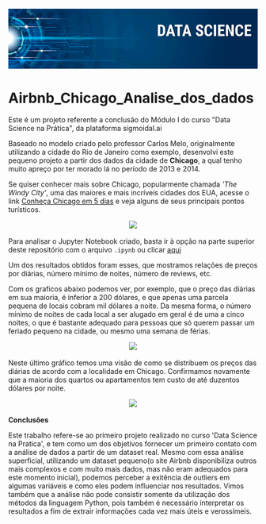 
<p align="center">
  <img src="https://raw.githubusercontent.com/ka1chou/sigmoidal_data_science/master/Screen%20Shot%202020-06-23%20at%2011.23.58.png" >
</p>


# **Airbnb_Chicago_Analise_dos_dados**

Este é um projeto referente a conclusão do Módulo I do curso "Data Science na Prática", da plataforma sigmoidal.ai

Baseado no modelo criado pelo professor Carlos Melo, originalmente utilizando a cidade do Rio de Janeiro como exemplo,
desenvolvi este pequeno projeto a partir dos dados da cidade de **Chicago**, a qual tenho muito apreço por ter morado lá no 
período de 2013 e 2014.

Se quiser conhecer mais sobre Chicago, popularmente chamada _'The Windy City'_, uma das maiores e mais incríveis cidades dos EUA, acesse o link [Conheça Chicago em 5 dias](https://www.jpwturismo.com.br/conheca-chicago-em-5-dias/) e veja alguns de seus principais pontos turísticos.


<p align="center">
  <img src="https://user-images.githubusercontent.com/45701541/86412743-00a2b180-bc96-11ea-914e-57e176bdc71e.png" >
</p>


Para analisar o Jupyter Notebook criado, basta ir à opção na parte superior deste repositório com o arquivo `.ipynb` ou clicar [aqui](https://github.com/rfernand3s/Airbnb_Chicago_Analise_dos_dados/blob/master/Airbnb_Chicago.ipynb) 



Um dos resultados obtidos foram esses, que mostramos relações de preços por diárias, número mínimo de noites,
número de reviews, etc.


Com os graficos abaixo podemos ver, por exemplo, que o preço das diárias em sua maioria, é inferior a 200 dólares, e que apenas uma 
parcela pequena de locais cobram mil dólares a noite. Da mesma forma, o número mínimo de noites de cada local a ser alugado
em geral é de uma a cinco noites, o que é bastante adequado para pessoas que só querem passar um feriado pequeno na cidade, ou 
mesmo uma semana de férias.

<p align="center">
  <img src="https://user-images.githubusercontent.com/45701541/86656704-09f58c00-bfbe-11ea-93f3-b6d49de3e9f7.png"> 
</p>



Neste último gráfico temos uma visão de como se distribuem os preços das diárias de acordo com a localidade em Chicago.
Confirmamos novamente que a maioria dos quartos ou apartamentos tem custo de até duzentos dólares por noite.


<p align="center">
  <img src="https://user-images.githubusercontent.com/45701541/86656772-18dc3e80-bfbe-11ea-844f-bf524e08417e.png"> 
</p>


**Conclusões**

Este trabalho refere-se ao primeiro projeto realizado no curso 'Data Science na Pratica', e tem como um dos objetivos fornecer um primeiro contato com a análise de dados a partir de um dataset real. Mesmo com essa análise superficial, utilizando um dataset pequeno(o site Airbnb disponibiliza outros mais complexos e com muito mais dados, mas não eram adequados para este momento inicial), podemos perceber a exitência de outliers em algumas variáveis e como eles podem influenciar nos resultados. Vimos também que a análise não pode consistir somente da utilização dos métodos da linguagem Python, pois também é necessário interpretar os resultados a fim de extrair informações cada vez mais úteis e verossímeis.
